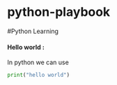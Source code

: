 # python-playbook
#Python Learning
#### Hello world :
 In python we can use
```python
print("hello world")
```
